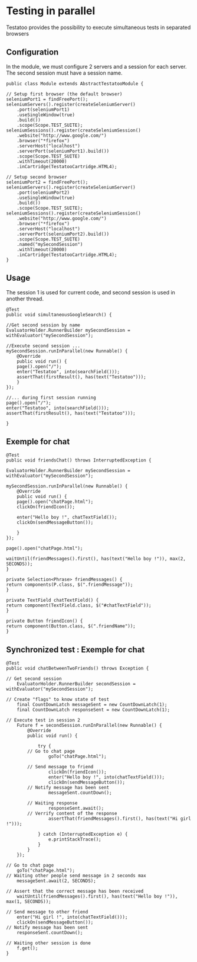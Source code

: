 # Testing in parallel

Testatoo provides the possibility to execute simultaneous tests in separated browsers

## Configuration

In the module, we must configure 2 servers and a session for each server.
The second session must have a session name.

    public class Module extends AbstractTestatooModule {

	// Setup first browser (the default browser)
	seleniumPort1 = findFreePort();
	seleniumServers().register(createSeleniumServer()
	    .port(seleniumPort1)
	    .useSingleWindow(true)
	    .build())
	    .scope(Scope.TEST_SUITE);
	seleniumSessions().register(createSeleniumSession()
	    .website("http://www.google.com/")
	    .browser("*firefox")
	    .serverHost("localhost")
	    .serverPort(seleniumPort1).build())
	    .scope(Scope.TEST_SUITE)
	    .withTimeout(20000)
	    .inCartridge(TestatooCartridge.HTML4);

	// Setup second browser
	seleniumPort2 = findFreePort();
	seleniumServers().register(createSeleniumServer()
	    .port(seleniumPort2)
	    .useSingleWindow(true)
	    .build())
	    .scope(Scope.TEST_SUITE);
	seleniumSessions().register(createSeleniumSession()
	    .website("http://www.google.com/")
	    .browser("*firefox")
	    .serverHost("localhost")
	    .serverPort(seleniumPort2).build())
	    .scope(Scope.TEST_SUITE)
	    .named("mySecondSession")
	    .withTimeout(20000)
		.inCartridge(TestatooCartridge.HTML4);
    }

## Usage

The session 1 is used for current code, and second session is used in another thread.

    @Test
    public void simultaneousGoogleSearch() {

	//Get second session by name
	EvaluatorHolder.RunnerBuilder mySecondSession = withEvaluator("mySecondSession");

	//Execute second session ...
	mySecondSession.runInParallel(new Runnable() {
	    @Override
	    public void run() {
		page().open("/");
		enter("Testatoo", into(searchField()));
		assertThat(firstResult(), has(text("Testatoo")));
	    }
	});

	//... during first session running
	page().open("/");
	enter("Testatoo", into(searchField()));
	assertThat(firstResult(), has(text("Testatoo")));

    }

## Exemple for chat

    @Test
    public void friendsChat() throws InterruptedException {

	EvaluatorHolder.RunnerBuilder mySecondSession = withEvaluator("mySecondSession");

	mySecondSession.runInParallel(new Runnable() {
	    @Override
	    public void run() {
		page().open("chatPage.html");
		clickOn(friendIcon());

		enter("Hello boy !", chatTextField());
		clickOn(sendMessageButton());

	    }
	});

	page().open("chatPage.html");

	waitUntil(friendMessages().first(), has(text("Hello boy !")), max(2, SECONDS));
    }

    private Selection<Phrase> friendMessages() {
	return components(P.class, $(".friendMessage"));
    }

    private TextField chatTextField() {
	return component(TextField.class, $("#chatTextField"));
    }

    private Button friendIcon() {
	return component(Button.class, $(".friendName"));
    }

## Synchronized test : Exemple for chat

    @Test
    public void chatBetweenTwoFriends() throws Exception {

	// Get second session
        EvaluatorHolder.RunnerBuilder secondSession = withEvaluator("mySecondSession");

	// Create "flags" to know state of test
        final CountDownLatch messageSent = new CountDownLatch(1);
        final CountDownLatch responseSent = new CountDownLatch(1);

	// Execute test in session 2
        Future f = secondSession.runInParallel(new Runnable() {
            @Override
            public void run() {

                try {
		    // Go to chat page
                    goTo("chatPage.html");

		    // Send message to friend
                    clickOn(friendIcon());
                    enter("Hello boy !", into(chatTextField()));
                    clickOn(sendMessageButton());
		    // Notify message has been sent
                    messageSent.countDown();

		    // Waiting response
                    responseSent.await();
		    // Verrify content of the response
                    assertThat(friendMessages().first(), has(text("Hi girl !")));

                } catch (InterruptedException e) {
                    e.printStackTrace();
                }
            }
        });

	// Go to chat page
        goTo("chatPage.html");
	// Waiting other people send message in 2 seconds max
        messageSent.await(2, SECONDS);

	// Assert that the correct message has been received
        waitUntil(friendMessages().first(), has(text("Hello boy !")), max(1, SECONDS));

	// Send message to other friend
        enter("Hi girl !", into(chatTextField()));
        clickOn(sendMessageButton());
	// Notify message has been sent
        responseSent.countDown();

	// Waiting other session is done
        f.get();
    }
